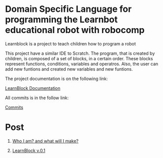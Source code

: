 # Domain Specific Language for programming the Learnbot educational robot with robocomp

Learnblock is a project to teach children how to program a robot

This project have a similar IDE to Scratch. The program, that is created by children, is composed of a set of blocks, in a certain order. These blocks represent functions, conditions, variables and operatros. Also, the user can add new funtions and created new variables and new funtions.

The project documentation is on the following link:

[LearnBlock Documentation](https://github.com/ibarbech/learnbot/blob/master/doc/learnblock.md)

All commits is in the follow link:

[Commits](https://github.com/ibarbech/learnbot/commits/master?author=ibarbech)

# Post

1. [Who I am? and what will I make?](https://robocomp.github.io/web/gsoc/2017/ivan/post1)

2. [LearnBlock v.0.1](https://robocomp.github.io/web/gsoc/2017/ivan/post2)
